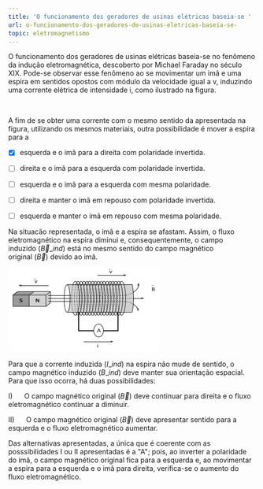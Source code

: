 ```yaml
---
title: 'O funcionamento dos geradores de usinas elétricas baseia-se '
url: o-funcionamento-dos-geradores-de-usinas-eletricas-baseia-se-
topic: eletromagnetismo
---
```



O funcionamento dos geradores de usinas elétricas baseia-se no fenômeno da indução eletromagnética, descoberto por Michael Faraday no século XIX. Pode-se observar esse fenômeno ao se movimentar um imã e uma espira em sentidos opostos com módulo da velocidade igual a v, induzindo uma corrente elétrica de intensidade i, como ilustrado na figura.

 

A fim de se obter uma corrente com o mesmo sentido da apresentada na figura, utilizando os mesmos materiais, outra possibilidade é mover a espira para a



- [x] esquerda e o imã para a direita com polaridade invertida.
- [ ] direita e o imã para a esquerda com polaridade invertida.
- [ ] esquerda e o imã para a esquerda com mesma polaridade.
- [ ] direita e manter o imã em repouso com polaridade invertida.
- [ ] esquerda e manter o imã em repouso com mesma polaridade.


Na situacão representada, o imã e a espira se afastam. Assim, o fluxo eletromagnético na espira diminui e, consequentemente, o campo induzido $(\overrightarrow{B}\_{ind})$ está no mesmo sentido do campo magnético original $(\overrightarrow{B})$ devido ao imã.

![](2db44478-f99b-aa23-90f3-79a90a33e891.png)

Para que a corrente induzida $(I\_{ind})$ na espira não mude de sentido, o campo magnético induzido $(B\_{ind})$ deve manter sua orientação espacial. Para que isso ocorra, há duas possibilidades:

I)      O campo magnético original $(\overrightarrow{B})$ deve continuar para direita e o fluxo eletromagnético continuar a diminuir.

II)      O campo magnético original $(\overrightarrow{B})$ deve apresentar sentido para a esquerda e o fluxo eletromagnético aumentar.

Das alternativas apresentadas, a única que é coerente com as posssibilidades I ou II apresentadas é a "A"; pois, ao inverter a polaridade do imã, o campo magnético original fica para a esquerda e, ao movimentar a espira para a esquerda e o imã para direita, verifica-se o aumento do fluxo eletromagnético.
